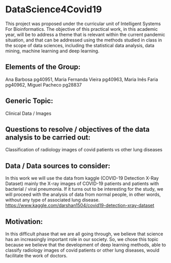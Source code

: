 # DataScience4Covid19
This project was proposed under the curricular unit of Intelligent Systems For Bioinformatics. The objective of this practical work, in this academic year, will be to address a theme that is relevant within the current pandemic situation, and that can be addressed using the methods studied in class in the scope of data sciences, including the statistical data analysis, data mining, machine learning and deep learning.

## Elements of the Group:
Ana Barbosa pg40951, Maria Fernanda Vieira pg40963, Maria Inês Faria pg40962, Miguel Pacheco pg28837

## Generic Topic: 
Clinical Data / Images

## Questions to resolve / objectives of the data analysis to be carried out: 
Classification of radiology images of covid patients vs other lung diseases

## Data / Data sources to consider:
In this work we will use the data from kaggle (COVID-19 Detection X-Ray Dataset) mainly the X-ray images of COVID-19 patients and patients with bacterial / viral pneumonia. If it turns out to be interesting for the study, we will proceed with the analysis of data from normal people, in other words, without any type of associated lung disease. https://www.kaggle.com/darshan1504/covid19-detection-xray-dataset

## Motivation: 
In this difficult phase that we are all going through, we believe that science has an increasingly important role in our society. So, we chose this topic because we believe that the development of deep learning methods, able to classify radiology images of covid patients or other lung diseases, would facilitate the work of doctors.



